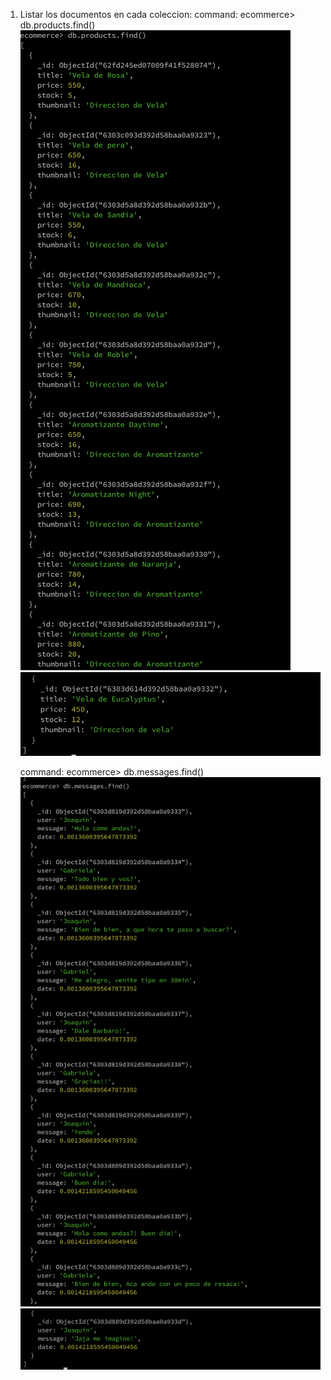 1. Listar los documentos en cada coleccion:
   command: ecommerce> db.products.find()
   ![1.1!](./images/1.1.jpg)
   ![1.2!](images/1.2.jpg)

   command: ecommerce> db.messages.find()
   ![1.3!](./images/1.3.png)
   ![1.4!](./images/1.4.png)

